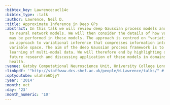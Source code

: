 ```yaml
---
:bibtex_key: Lawrence:ucl14c
:bibtex_type: :talk
:author: Lawrence, Neil D.
:title: Approximate Inference in Deep GPs
:abstract: In this talk we will review deep Gaussian process models and relate them
  to neural network models. We will then consider the details of how variational inference
  may be performed in these models. The approach is centred on "variational compression",
  an approach to variational inference that compresses information into an augmented
  variable space. The aim of the deep Gaussian process framework is to enable probabilistic
  learning of multi-modal data. We will therefore end by highlighting directions for
  future research and discussing application of these models in domains such as personalised
  health.
:venue: Gatsby Computational Neuroscience Unit, University College London, U.K.
:linkpdf: '"http://staffwww.dcs.shef.ac.uk/people/N.Lawrence/talks/" # "deepgp_ucl14b.pdf"'
:optyoutube: ulahro6DjyY
:year: '2014'
:month: oct
:day: '23'
:month_numeric: '10'
---
```

